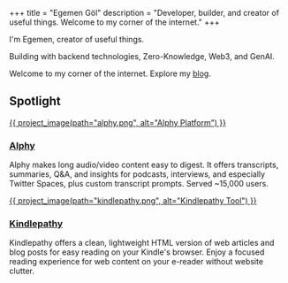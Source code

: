 +++
title = "Egemen Göl"
description = "Developer, builder, and creator of useful things. Welcome to my corner of the internet."
+++

<div class="hero-ksp">
  <p>I'm Egemen, creator of useful things.</p>
  <p>Building with backend technologies, Zero-Knowledge, Web3, and GenAI.</p>
  <p>Welcome to my corner of the internet. Explore my <a href="/blog">blog</a>.</p>
</div>

<!-- ## About Me -->

<!--
Driven by a fascination with transforming ambitious ideas into tangible realities at the cutting edge of technology, my work often involves navigating complex domains. This journey has spanned architecting resilient backend infrastructures and pioneering in the Web3 space, to exploring the creative horizons of generative AI. With ZkPassport, I'm currently focused on shaping the future of digital identity through privacy-enhancing technologies, ensuring that intricate concepts translate into secure and intuitive solutions. My goal is always to build not just functional systems, but also to make the 'why' and 'how' behind them understandable and compelling.

---

A deep-seated interest in crafting tools and platforms that deliver genuine value guides my approach to technology. This involves making advanced concepts approachable, whether engaging with foundational backend systems, the evolving paradigms of Web3, or the innovative applications of generative AI. A key part of my current endeavor with ZkPassport is to articulate and build a new vision for digital trust, making sophisticated cryptographic principles accessible. The challenge of not only solving complex problems but also of clearly conveying the potential of new technological frontiers is what motivates me.

---

My journey in technology is propelled by a desire to build purposeful solutions that resonate. This has led to immersion in diverse areas such as foundational backend development, the decentralized ecosystems of Web3, and the creative applications of generative AI. With ZkPassport, my current focus is on building a more trustworthy digital future by making privacy-centric identity solutions not only powerful but also clearly understood. For me, developing impactful technology goes hand-in-hand with ensuring its principles and benefits are clear to all who engage with it.

---

Exploring the frontiers of technology and translating those discoveries into meaningful applications is a core driver for me. From the intricacies of backend architecture to the dynamic world of Web3 and the creative possibilities of generative AI, I seek to understand and innovate. My work on ZkPassport, for instance, involves not just engineering privacy-preserving digital identity, but also articulating its value and making complex ideas resonate. The aim is always to contribute to a shared understanding that empowers further innovation and adoption.

---

You can find more of my work on <a href="https://github.com/egemengol" target="_blank">GitHub</a>, connect with me on <a href="https://linkedin.com/in/egemen-gol/" target="_blank">LinkedIn</a>, or reach out via <a href="mailto:egemengol@gmail.com">email</a>.
-->


<!-- ## Spotlight

Check out my latest series on **[Spread](/series/spread/)** - an ergonomic PubSub/EventBus library for Golang that I built to solve the gap between heavyweight message brokers and custom channel implementations. -->


## Spotlight

<div class="projects-showcase">
  <div class="project-row">
    <div class="project-image">
      <a href="https://alphy.app" target="_blank">
        {{ project_image(path="alphy.png", alt="Alphy Platform") }}
      </a>
    </div>
    <div class="project-content">
      <a href="https://alphy.app" target="_blank"><h3>Alphy</h3></a>
      <p>Alphy makes long audio/video content easy to digest. It offers transcripts, summaries, Q&A, and insights for podcasts, interviews, and especially Twitter Spaces, plus custom transcript prompts. Served ~15,000 users.</p>
    </div>
  </div>

  <div class="project-row reverse">
    <div class="project-image">
      <a href="https://kindlepathy.com" target="_blank">
        {{ project_image(path="kindlepathy.png", alt="Kindlepathy Tool") }}
      </a>
    </div>
    <div class="project-content">
      <a href="https://kindlepathy.com" target="_blank"><h3>Kindlepathy</h3></a>
      <p>Kindlepathy offers a clean, lightweight HTML version of web articles and blog posts for easy reading on your Kindle's browser. Enjoy a focused reading experience for web content on your e-reader without website clutter.</p>
    </div>
  </div>
</div>
